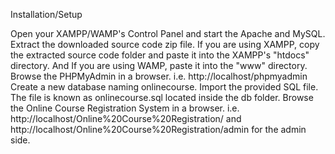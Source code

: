 Installation/Setup

Open your XAMPP/WAMP's Control Panel and start the Apache and MySQL.
Extract the downloaded source code zip file.
If you are using XAMPP, copy the extracted source code folder and paste it into the XAMPP's "htdocs" directory. And If you are using WAMP, paste it into the "www" directory.
Browse the PHPMyAdmin in a browser. i.e. http://localhost/phpmyadmin
Create a new database naming onlinecourse.
Import the provided SQL file. The file is known as onlinecourse.sql located inside the db folder.
Browse the Online Course Registration System in a browser. i.e. http://localhost/Online%20Course%20Registration/ and http://localhost/Online%20Course%20Registration/admin for the admin side.
